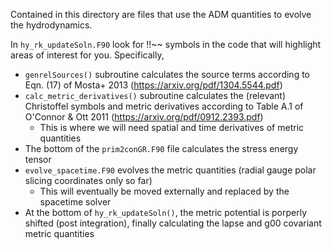 Contained in this directory are files that use the ADM quantities to evolve the hydrodynamics.

In `hy_rk_updateSoln.F90` look for !!~~ symbols in the code that will highlight areas of interest for you.  Specifically,
* `genrelSources()` subroutine calculates the source terms according to Eqn. (17) of Mosta+ 2013 (https://arxiv.org/pdf/1304.5544.pdf)
* `calc_metric_derivatives()` subroutine calculates the (relevant) Christoffel symbols and metric derivatives according to Table A.1 of O'Connor & Ott 2011 (https://arxiv.org/pdf/0912.2393.pdf) 
  * This is where we will need spatial and time derivatives of metric quantities
* The bottom of the `prim2conGR.F90` file calculates the stress energy tensor
* `evolve_spacetime.F90` evolves the metric quantities (radial gauge polar slicing coordinates only so far)
  * This will eventually be moved externally and replaced by the spacetime solver
* At the bottom of `hy_rk_updateSoln()`, the metric potential is porperly shifted (post integration), finally calculating the lapse and g00 covariant metric quantities
